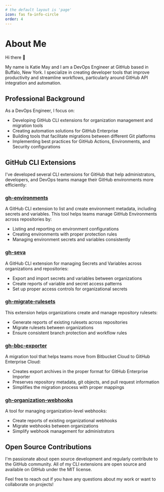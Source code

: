 ```yaml
---
# the default layout is 'page'
icon: fas fa-info-circle
order: 4
---
```


# About Me

Hi there 👋

My name is Katie May and I am a DevOps Engineer at GitHub based in Buffalo, New York. I specialize in creating developer tools that improve productivity and streamline workflows, particularly around GitHub API integration and automation.

## Professional Background

As a DevOps Engineer, I focus on:

- Developing GitHub CLI extensions for organization management and migration tools
- Creating automation solutions for GitHub Enterprise
- Building tools that facilitate migrations between different Git platforms
- Implementing best practices for GitHub Actions, Environments, and Security configurations

## GitHub CLI Extensions

I've developed several CLI extensions for GitHub that help administrators, developers, and DevOps teams manage their GitHub environments more efficiently:

### [gh-environments](https://github.com/katiem0/gh-environments)
A GitHub CLI extension to list and create environment metadata, including secrets and variables. This tool helps teams manage GitHub Environments across repositories by:
- Listing and reporting on environment configurations
- Creating environments with proper protection rules
- Managing environment secrets and variables consistently

### [gh-seva](https://github.com/katiem0/gh-seva)
A GitHub CLI extension for managing Secrets and Variables across organizations and repositories:
- Export and import secrets and variables between organizations
- Create reports of variable and secret access patterns
- Set up proper access controls for organizational secrets

### [gh-migrate-rulesets](https://github.com/katiem0/gh-migrate-rulesets)
This extension helps organizations create and manage repository rulesets:
- Generate reports of existing rulesets across repositories
- Migrate rulesets between organizations
- Ensure consistent branch protection and workflow rules

### [gh-bbc-exporter](https://github.com/katiem0/gh-bbc-exporter)
A migration tool that helps teams move from Bitbucket Cloud to GitHub Enterprise Cloud:
- Creates export archives in the proper format for GitHub Enterprise Importer
- Preserves repository metadata, git objects, and pull request information
- Simplifies the migration process with proper mappings

### [gh-organization-webhooks](https://github.com/katiem0/gh-organization-webhooks)
A tool for managing organization-level webhooks:
- Create reports of existing organizational webhooks
- Migrate webhooks between organizations
- Simplify webhook management for administrators

## Open Source Contributions

I'm passionate about open source development and regularly contribute to the GitHub community. All of my CLI extensions are open source and available on GitHub under the MIT license.

Feel free to reach out if you have any questions about my work or want to collaborate on projects!

